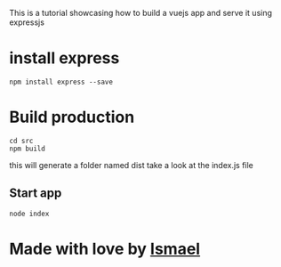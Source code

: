 This is a tutorial showcasing how to build a vuejs app and serve it using expressjs

# install express 
```shell
npm install express --save
```

# Build  production 
```shell
cd src
npm build
```
this will generate a folder named dist
take a look at the index.js file


## Start app
```
node index
```

# Made with love by [Ismael](https://github.com/ismael-su)
